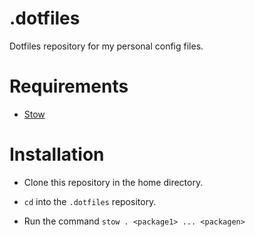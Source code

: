 # .dotfiles
Dotfiles repository for my personal config files.

# Requirements

- [Stow](https://www.gnu.org/software/stow/manual/stow.html)

# Installation

- Clone this repository in the home directory.

- `cd` into the `.dotfiles` repository.

- Run the command `stow . <package1> ... <packagen>`
